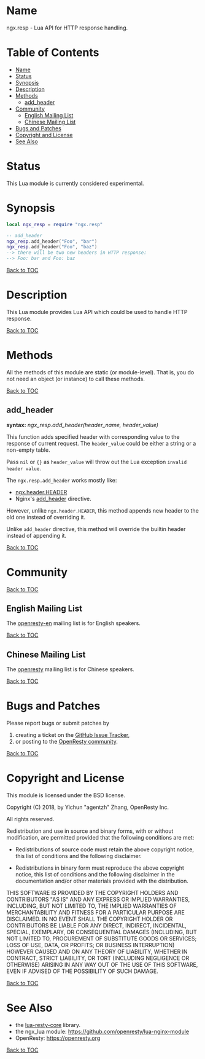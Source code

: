 Name
====

ngx.resp - Lua API for HTTP response handling.

Table of Contents
=================

* [Name](#name)
* [Status](#status)
* [Synopsis](#synopsis)
* [Description](#description)
* [Methods](#methods)
    * [add_header](#add_header)
* [Community](#community)
    * [English Mailing List](#english-mailing-list)
    * [Chinese Mailing List](#chinese-mailing-list)
* [Bugs and Patches](#bugs-and-patches)
* [Copyright and License](#copyright-and-license)
* [See Also](#see-also)

Status
======

This Lua module is currently considered experimental.

Synopsis
========

```lua
local ngx_resp = require "ngx.resp"

-- add_header
ngx_resp.add_header("Foo", "bar")
ngx_resp.add_header("Foo", "baz")
--> there will be two new headers in HTTP response:
--> Foo: bar and Foo: baz
```

[Back to TOC](#table-of-contents)

Description
===========

This Lua module provides Lua API which could be used to handle HTTP response.

[Back to TOC](#table-of-contents)

Methods
=======

All the methods of this module are static (or module-level). That is, you do
not need an object (or instance) to call these methods.

[Back to TOC](#table-of-contents)

add_header
----------
**syntax:** *ngx_resp.add_header(header_name, header_value)*

This function adds specified header with corresponding value to the response of
current request. The `header_value` could be either a string or a non-empty table.

Pass `nil` or `{}` as `header_value` will throw out the Lua exception
`invalid header value`.

The `ngx.resp.add_header` works mostly like:
* [ngx.header.HEADER](https://github.com/openresty/lua-nginx-module#ngxheaderheader)
* Nginx's [add_header](http://nginx.org/en/docs/http/ngx_http_headers_module.html#add_header) directive.

However, unlike `ngx.header.HEADER`, this method appends new header to the old
one instead of overriding it.

Unlike `add_header` directive, this method will override the builtin header
instead of appending it.

[Back to TOC](#table-of-contents)

Community
=========

[Back to TOC](#table-of-contents)

English Mailing List
--------------------

The [openresty-en](https://groups.google.com/group/openresty-en) mailing list
is for English speakers.

[Back to TOC](#table-of-contents)

Chinese Mailing List
--------------------

The [openresty](https://groups.google.com/group/openresty) mailing list is for
Chinese speakers.

[Back to TOC](#table-of-contents)

Bugs and Patches
================

Please report bugs or submit patches by

1. creating a ticket on the [GitHub Issue Tracker](https://github.com/openresty/lua-resty-core/issues),
1. or posting to the [OpenResty community](#community).

[Back to TOC](#table-of-contents)

Copyright and License
=====================

This module is licensed under the BSD license.

Copyright (C) 2018, by Yichun "agentzh" Zhang, OpenResty Inc.

All rights reserved.

Redistribution and use in source and binary forms, with or without modification, are permitted provided that the following conditions are met:

* Redistributions of source code must retain the above copyright notice, this list of conditions and the following disclaimer.

* Redistributions in binary form must reproduce the above copyright notice, this list of conditions and the following disclaimer in the documentation and/or other materials provided with the distribution.

THIS SOFTWARE IS PROVIDED BY THE COPYRIGHT HOLDERS AND CONTRIBUTORS "AS IS" AND ANY EXPRESS OR IMPLIED WARRANTIES, INCLUDING, BUT NOT LIMITED TO, THE IMPLIED WARRANTIES OF MERCHANTABILITY AND FITNESS FOR A PARTICULAR PURPOSE ARE DISCLAIMED. IN NO EVENT SHALL THE COPYRIGHT HOLDER OR CONTRIBUTORS BE LIABLE FOR ANY DIRECT, INDIRECT, INCIDENTAL, SPECIAL, EXEMPLARY, OR CONSEQUENTIAL DAMAGES (INCLUDING, BUT NOT LIMITED TO, PROCUREMENT OF SUBSTITUTE GOODS OR SERVICES; LOSS OF USE, DATA, OR PROFITS; OR BUSINESS INTERRUPTION) HOWEVER CAUSED AND ON ANY THEORY OF LIABILITY, WHETHER IN CONTRACT, STRICT LIABILITY, OR TORT (INCLUDING NEGLIGENCE OR OTHERWISE) ARISING IN ANY WAY OUT OF THE USE OF THIS SOFTWARE, EVEN IF ADVISED OF THE POSSIBILITY OF SUCH DAMAGE.

[Back to TOC](#table-of-contents)

See Also
========
* the [lua-resty-core](https://github.com/openresty/lua-resty-core) library.
* the ngx_lua module: https://github.com/openresty/lua-nginx-module
* OpenResty: https://openresty.org

[Back to TOC](#table-of-contents)

